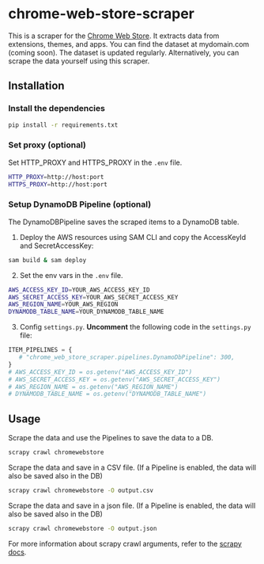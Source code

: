 # chrome-web-store-scraper

This is a scraper for the [Chrome Web Store](https://chromewebstore.google.com/). It extracts data from extensions, themes, and apps.  You can find the dataset at mydomain.com (coming soon). The dataset is updated regularly. Alternatively, you can scrape the data yourself using this scraper.

## Installation

### Install the dependencies
```bash
pip install -r requirements.txt
```


### Set proxy (optional)
Set HTTP_PROXY and HTTPS_PROXY in the `.env` file.
```bash
HTTP_PROXY=http://host:port
HTTPS_PROXY=http://host:port
```

### Setup DynamoDB Pipeline (optional)
The DynamoDBPipeline saves the scraped items to a DynamoDB table.

1. Deploy the AWS resources using SAM CLI and copy the AccessKeyId and SecretAccessKey:
```bash
sam build & sam deploy
```
2. Set the env vars in the `.env` file.
```bash
AWS_ACCESS_KEY_ID=YOUR_AWS_ACCESS_KEY_ID
AWS_SECRET_ACCESS_KEY=YOUR_AWS_SECRET_ACCESS_KEY
AWS_REGION_NAME=YOUR_AWS_REGION
DYNAMODB_TABLE_NAME=YOUR_DYNAMODB_TABLE_NAME
```
3. Config `settings.py`. **Uncomment** the following code in the `settings.py` file:
```python
ITEM_PIPELINES = {
   # "chrome_web_store_scraper.pipelines.DynamoDbPipeline": 300,
}
# AWS_ACCESS_KEY_ID = os.getenv("AWS_ACCESS_KEY_ID")
# AWS_SECRET_ACCESS_KEY = os.getenv("AWS_SECRET_ACCESS_KEY")
# AWS_REGION_NAME = os.getenv("AWS_REGION_NAME")
# DYNAMODB_TABLE_NAME = os.getenv("DYNAMODB_TABLE_NAME")
```

## Usage

Scrape the data and use the Pipelines to save the data to a DB.
```bash
scrapy crawl chromewebstore
```

Scrape the data and save in a CSV file. (If a Pipeline is enabled, the data will also be saved also in the DB)
```bash
scrapy crawl chromewebstore -O output.csv
```

Scrape the data and save in a json file. (If a Pipeline is enabled, the data will also be saved also in the DB)
```bash
scrapy crawl chromewebstore -O output.json
```

For more information about scrapy crawl arguments, refer to the [scrapy docs](https://docs.scrapy.org/en/latest/topics/commands.html#std-command-crawl).
